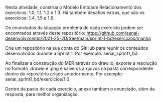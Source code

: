 Nesta atividade, construa o Modelo Entidade Relacionamento dos exercícios: 1.0, 1.1, 1.2 e 1.3.
Há também desafios extras, que são os exercícios: 1.4, 1.5 e 1.6.

Os enunciados da situação problema de cada exercício podem ser encontrados através deste repositório: https://github.com/senai-desenvolvimento/2021-2S-2D/tree/main/sprint-1-bd/exercicios/manha

Crie um repositório na sua conta do GitHub para reunir os conteúdos desenvolvidos durante a Sprint 1.
Por exemplo: senai_sprint1_bd

Ao finalizar a construção do MER através do draw.io, exporte a resolução no formato .drawio e .png e salve os arquivos na pasta correspondente dentro do repositório criado anteriormente.
Por exemplo: senai_sprint1_bd/exercicios/1.0

Dentro da pasta de cada exercício, anexe também o enunciado, além da resposta, para melhor organização.
